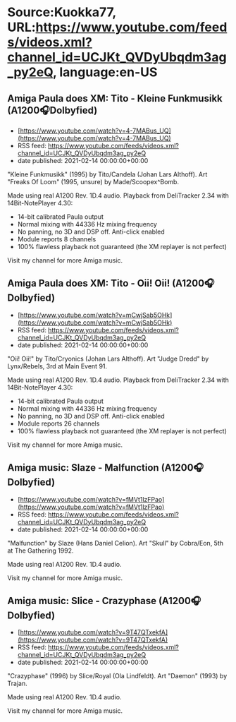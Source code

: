 # Source:Kuokka77, URL:https://www.youtube.com/feeds/videos.xml?channel_id=UCJKt_QVDyUbqdm3ag_py2eQ, language:en-US

## Amiga Paula does XM: Tito - Kleine Funkmusikk (A1200🎧Dolbyfied)
 - [https://www.youtube.com/watch?v=4-7MABus_UQ](https://www.youtube.com/watch?v=4-7MABus_UQ)
 - RSS feed: https://www.youtube.com/feeds/videos.xml?channel_id=UCJKt_QVDyUbqdm3ag_py2eQ
 - date published: 2021-02-14 00:00:00+00:00

"Kleine Funkmusikk" (1995) by Tito/Candela (Johan Lars Althoff). Art "Freaks Of Loom" (1995, unsure) by Made/Scoopex^Bomb.

Made using real A1200 Rev. 1D.4 audio. Playback from DeliTracker 2.34 with 14Bit-NotePlayer 4.30:
- 14-bit calibrated Paula output
- Normal mixing with 44336 Hz mixing frequency
- No panning, no 3D and DSP off. Anti-click enabled
- Module reports 8 channels
- 100% flawless playback not guaranteed (the XM replayer is not perfect)

Visit my channel for more Amiga music.

## Amiga Paula does XM: Tito - Oii! Oii! (A1200🎧Dolbyfied)
 - [https://www.youtube.com/watch?v=mCwjSab5OHk](https://www.youtube.com/watch?v=mCwjSab5OHk)
 - RSS feed: https://www.youtube.com/feeds/videos.xml?channel_id=UCJKt_QVDyUbqdm3ag_py2eQ
 - date published: 2021-02-14 00:00:00+00:00

"Oii! Oii!" by Tito/Cryonics (Johan Lars Althoff). Art "Judge Dredd" by Lynx/Rebels, 3rd at Main Event 91.

Made using real A1200 Rev. 1D.4 audio. Playback from DeliTracker 2.34 with 14Bit-NotePlayer 4.30:
- 14-bit calibrated Paula output
- Normal mixing with 44336 Hz mixing frequency
- No panning, no 3D and DSP off. Anti-click enabled
- Module reports 26 channels
- 100% flawless playback not guaranteed (the XM replayer is not perfect)

Visit my channel for more Amiga music.

## Amiga music: Slaze - Malfunction (A1200🎧Dolbyfied)
 - [https://www.youtube.com/watch?v=fMVt1lzFPao](https://www.youtube.com/watch?v=fMVt1lzFPao)
 - RSS feed: https://www.youtube.com/feeds/videos.xml?channel_id=UCJKt_QVDyUbqdm3ag_py2eQ
 - date published: 2021-02-14 00:00:00+00:00

"Malfunction" by Slaze (Hans Daniel Celion). Art "Skull" by Cobra/Eon, 5th at The Gathering 1992.

Made using real A1200 Rev. 1D.4 audio.

Visit my channel for more Amiga music.

## Amiga music: Slice - Crazyphase (A1200🎧Dolbyfied)
 - [https://www.youtube.com/watch?v=9T47QTxekfA](https://www.youtube.com/watch?v=9T47QTxekfA)
 - RSS feed: https://www.youtube.com/feeds/videos.xml?channel_id=UCJKt_QVDyUbqdm3ag_py2eQ
 - date published: 2021-02-14 00:00:00+00:00

"Crazyphase" (1996) by Slice/Royal (Ola Lindfeldt). Art "Daemon" (1993) by Trajan.

Made using real A1200 Rev. 1D.4 audio.

Visit my channel for more Amiga music.

